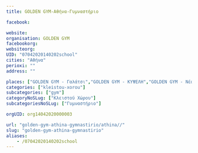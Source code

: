 ```yaml
---
title: GOLDEN GYM-Αθήνα-Γυμναστήριο

facebook:

website:
organisation: GOLDEN GYM
facebookorg:
websiteorg:
UID: "07042020140202school"
cities: "Αθήνα"
perioxi: ""
address: ""

places: ["GOLDEN GYM - Γαλάτσι","GOLDEN GYM - ΚΥΨΕΛΗ","GOLDEN GYM - Νέα ιωνία","GOLDEN GYM - Χαλάνδρι"]
categories: ["kleistou-xorou"]
subcategories: ["gym"]
categoryNoSLug: ["Κλειστού Χώρου"]
subcategoriesNoSLug: ["Γυμναστήριο"]

orgUID: org14042020000003

url: "golden-gym-athina-gymnastirio/athina//"
slug: "golden-gym-athina-gymnastirio"
aliases:
    - /07042020140202school
---
```






